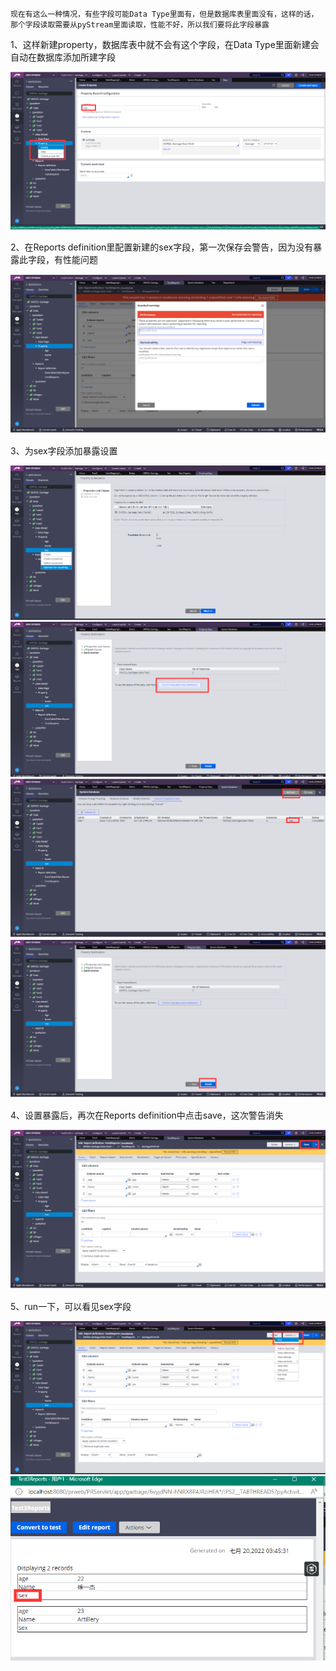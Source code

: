 `现在有这么一种情况，有些字段可能Data Type里面有，但是数据库表里面没有，这样的话，那个字段读取需要从pyStream里面读取，性能不好，所以我们要将此字段暴露`

1、这样新建property，数据库表中就不会有这个字段，在Data Type里面新建会自动在数据库添加所建字段

![](./img/PropertyNotInTable.png)

2、在Reports definition里配置新建的sex字段，第一次保存会警告，因为没有暴露此字段，有性能问题

![](./img/ReportWarning.png)

3、为sex字段添加暴露设置

![](./img/PropertyExport1.png)
![](./img/PropertyExport2.png)
![](./img/PropertyExport3.png)
![](./img/PropertyExport4.png)

4、设置暴露后，再次在Reports definition中点击save，这次警告消失

![](./img/ReportWarningDisappear.png)

5、run一下，可以看见sex字段

![](./img/ShowNoWarningReportResult.png)
![](./img/ShowNoWarningReportResult2.png)

